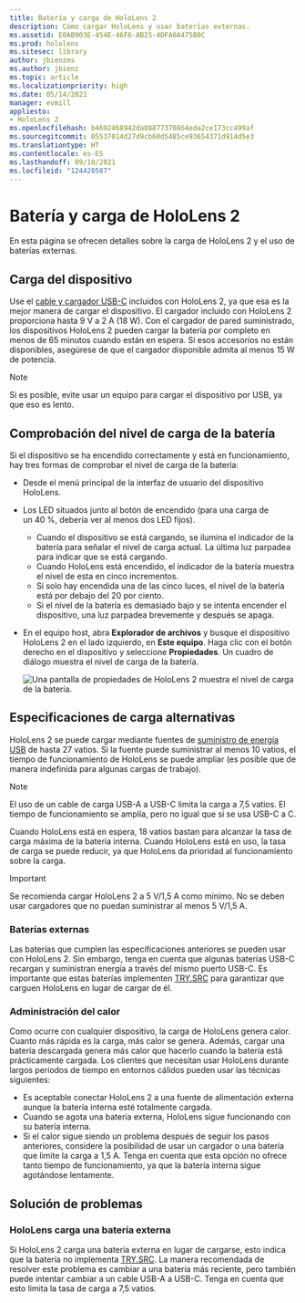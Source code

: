 ```yaml
---
title: Batería y carga de HoloLens 2
description: Cómo cargar HoloLens y usar baterías externas.
ms.assetid: E0AB903E-454E-46F6-AB25-4DFA0A475B0C
ms.prod: hololens
ms.sitesec: library
author: jbienzms
ms.author: jbienz
ms.topic: article
ms.localizationpriority: high
ms.date: 05/14/2021
manager: evmill
appliesto:
- HoloLens 2
ms.openlocfilehash: b4692468942da88877370864eda2ce173cc499af
ms.sourcegitcommit: 05537014d27d9cb60d5485ce93654371d914d5e3
ms.translationtype: HT
ms.contentlocale: es-ES
ms.lasthandoff: 09/10/2021
ms.locfileid: "124428587"
---
```

# <a name="hololens-2-battery-and-charging"></a>Batería y carga de HoloLens 2

En esta página se ofrecen detalles sobre la carga de HoloLens 2 y el uso de baterías externas.

## <a name="charging-the-device"></a>Carga del dispositivo

Use el [cable y cargador USB-C](https://www.microsoft.com/en-us/p/microsoft-hololens-2-usb-c-charger-cable/8vj21f2z8pk5?rtc=1) incluidos con HoloLens 2, ya que esa es la mejor manera de cargar el dispositivo. El cargador incluido con HoloLens 2 proporciona hasta 9 V a 2 A (18 W). Con el cargador de pared suministrado, los dispositivos HoloLens 2 pueden cargar la batería por completo en menos de 65 minutos cuando están en espera. Si esos accesorios no están disponibles, asegúrese de que el cargador disponible admita al menos 15 W de potencia.

> [!NOTE]
> Si es posible, evite usar un equipo para cargar el dispositivo por USB, ya que eso es lento.

## <a name="checking-the-battery-charge-level"></a>Comprobación del nivel de carga de la batería
Si el dispositivo se ha encendido correctamente y está en funcionamiento, hay tres formas de comprobar el nivel de carga de la batería:

- Desde el menú principal de la interfaz de usuario del dispositivo HoloLens.
- Los LED situados junto al botón de encendido (para una carga de un 40 %, debería ver al menos dos LED fijos).
    - Cuando el dispositivo se está cargando, se ilumina el indicador de la batería para señalar el nivel de carga actual.  La última luz parpadea para indicar que se está cargando.
    - Cuando HoloLens está encendido, el indicador de la batería muestra el nivel de esta en cinco incrementos.
    - Si solo hay encendida una de las cinco luces, el nivel de la batería está por debajo del 20 por ciento.
    - Si el nivel de la batería es demasiado bajo y se intenta encender el dispositivo, una luz parpadea brevemente y después se apaga.
- En el equipo host, abra **Explorador de archivos** y busque el dispositivo HoloLens 2 en el lado izquierdo, en **Este equipo**. Haga clic con el botón derecho en el dispositivo y seleccione **Propiedades**. Un cuadro de diálogo muestra el nivel de carga de la batería.

   ![Una pantalla de propiedades de HoloLens 2 muestra el nivel de carga de la batería.](images/ResetRecovery2.png)

## <a name="alternative-charging-specifications"></a>Especificaciones de carga alternativas

HoloLens 2 se puede cargar mediante fuentes de [suministro de energía USB](https://www.usb.org/usb-charger-pd) de hasta 27 vatios. Si la fuente puede suministrar al menos 10 vatios, el tiempo de funcionamiento de HoloLens se puede ampliar (es posible que de manera indefinida para algunas cargas de trabajo). 

> [!NOTE]
> El uso de un cable de carga USB-A a USB-C limita la carga a 7,5 vatios. El tiempo de funcionamiento se amplía, pero no igual que si se usa USB-C a C.

Cuando HoloLens está en espera, 18 vatios bastan para alcanzar la tasa de carga máxima de la batería interna. Cuando HoloLens está en uso, la tasa de carga se puede reducir, ya que HoloLens da prioridad al funcionamiento sobre la carga.

> [!IMPORTANT]
> Se recomienda cargar HoloLens 2 a 5 V/1,5 A como mínimo. No se deben usar cargadores que no puedan suministrar al menos 5 V/1,5 A. 

### <a name="external-battery-packs"></a>Baterías externas

Las baterías que cumplen las especificaciones anteriores se pueden usar con HoloLens 2. Sin embargo, tenga en cuenta que algunas baterías USB-C recargan y suministran energía a través del mismo puerto USB-C. Es importante que estas baterías implementen [TRY.SRC](https://usb.org/document-library/usb-type-cr-cable-and-connector-specification-revision-20) para garantizar que carguen HoloLens en lugar de cargar de él. 

### <a name="managing-heat"></a>Administración del calor

Como ocurre con cualquier dispositivo, la carga de HoloLens genera calor. Cuanto más rápida es la carga, más calor se genera. Además, cargar una batería descargada genera más calor que hacerlo cuando la batería está prácticamente cargada. Los clientes que necesitan usar HoloLens durante largos períodos de tiempo en entornos cálidos pueden usar las técnicas siguientes:

- Es aceptable conectar HoloLens 2 a una fuente de alimentación externa aunque la batería interna esté totalmente cargada.
- Cuando se agota una batería externa, HoloLens sigue funcionando con su batería interna.    
- Si el calor sigue siendo un problema después de seguir los pasos anteriores, considere la posibilidad de usar un cargador o una batería que limite la carga a 1,5 A. Tenga en cuenta que esta opción no ofrece tanto tiempo de funcionamiento, ya que la batería interna sigue agotándose lentamente.

## <a name="troubleshooting"></a>Solución de problemas


### <a name="hololens-charges-external-battery"></a>HoloLens carga una batería externa
Si HoloLens 2 carga una batería externa en lugar de cargarse, esto indica que la batería no implementa [TRY.SRC](https://usb.org/document-library/usb-type-cr-cable-and-connector-specification-revision-20). La manera recomendada de resolver este problema es cambiar a una batería más reciente, pero también puede intentar cambiar a un cable USB-A a USB-C. Tenga en cuenta que esto limita la tasa de carga a 7,5 vatios.
